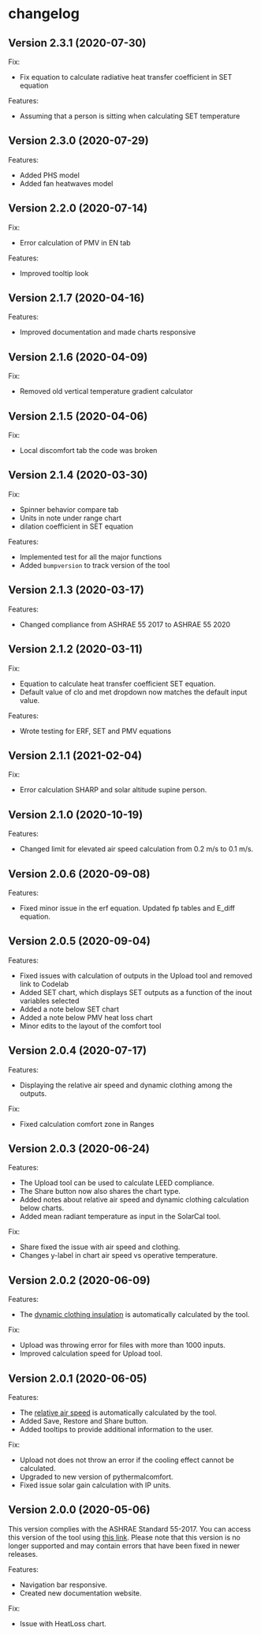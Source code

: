 # changelog

## Version 2.3.1 \(2020-07-30\)

Fix:

* Fix equation to calculate radiative heat transfer coefficient in SET equation

Features:

* Assuming that a person is sitting when calculating SET temperature

## Version 2.3.0 \(2020-07-29\)

Features:

* Added PHS model
* Added fan heatwaves model

## Version 2.2.0 \(2020-07-14\)

Fix:

* Error calculation of PMV in EN tab

Features:

* Improved tooltip look

## Version 2.1.7 \(2020-04-16\)

Features:

* Improved documentation and made charts responsive

## Version 2.1.6 \(2020-04-09\)

Fix:

* Removed old vertical temperature gradient calculator

## Version 2.1.5 \(2020-04-06\)

Fix:

* Local discomfort tab the code was broken

## Version 2.1.4 \(2020-03-30\)

Fix:

* Spinner behavior compare tab
* Units in note under range chart
* dilation coefficient in SET equation

Features:

* Implemented test for all the major functions
* Added `bumpversion` to track version of the tool

## Version 2.1.3 \(2020-03-17\)

Features:

* Changed compliance from ASHRAE 55 2017 to ASHRAE 55 2020

## Version 2.1.2 \(2020-03-11\)

Fix:

* Equation to calculate heat transfer coefficient SET equation.
* Default value of clo and met dropdown now matches the default input value.

Features:

* Wrote testing for ERF, SET and PMV equations

## Version 2.1.1 \(2021-02-04\)

Fix:

* Error calculation SHARP and solar altitude supine person.  

## Version 2.1.0 \(2020-10-19\)

Features:

* Changed limit for elevated air speed calculation from 0.2 m/s to 0.1 m/s.  

## Version 2.0.6 \(2020-09-08\)

Features:

* Fixed minor issue in the erf equation. Updated fp tables and E\_diff equation.  

## Version 2.0.5 \(2020-09-04\)

Features:

* Fixed issues with calculation of outputs in the Upload tool and removed link to Codelab
* Added SET chart, which displays SET outputs as a function of the inout variables selected
* Added a note below SET chart
* Added a note below PMV heat loss chart
* Minor edits to the layout of the comfort tool  

## Version 2.0.4 \(2020-07-17\)

Features:

* Displaying the relative air speed and dynamic clothing among the outputs.

Fix:

* Fixed calculation comfort zone in Ranges

## Version 2.0.3 \(2020-06-24\)

Features:

* The Upload tool can be used to calculate LEED compliance.
* The Share button now also shares the chart type.
* Added notes about relative air speed and dynamic clothing calculation below charts.
* Added mean radiant temperature as input in the SolarCal tool.

Fix:

* Share fixed the issue with air speed and clothing.
* Changes y-label in chart air speed vs operative temperature.

## Version 2.0.2 \(2020-06-09\)

Features:

* The [dynamic clothing insulation](http://centerforthebuiltenvironment.github.io/comfort_tool/docs/pmv#dynamic-clothing-insulation) is automatically calculated by the tool.

Fix:

* Upload was throwing error for files with more than 1000 inputs.
* Improved calculation speed for Upload tool.

## Version 2.0.1 \(2020-06-05\)

Features:

* The [relative air speed](http://centerforthebuiltenvironment.github.io/comfort_tool/docs/pmv#relative-air-speed) is automatically calculated by the tool.
* Added Save, Restore and Share button.
* Added tooltips to provide additional information to the user.

Fix:

* Upload not does not throw an error if the cooling effect cannot be calculated.
* Upgraded to new version of pythermalcomfort.
* Fixed issue solar gain calculation with IP units.

## Version 2.0.0 \(2020-05-06\)

This version complies with the ASHRAE Standard 55-2017. You can access this version of the tool using [this link](https://comfort-tool-63o6tweb2a-uc.a.run.app). Please note that this version is no longer supported and may contain errors that have been fixed in newer releases.

Features:

* Navigation bar responsive.
* Created new documentation website.

Fix:

* Issue with HeatLoss chart.

